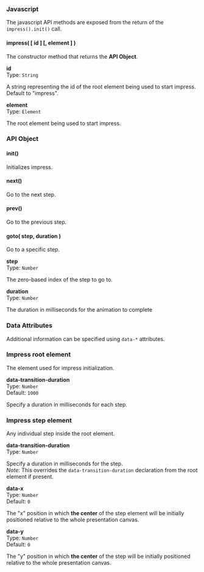 ### Javascript

The javascript API methods are exposed from the return of the `impress().init()` call.

#### impress( [ id ] [, element ] )

The constructor method that returns the **API Object**.

**id**  
Type: `String`

A string representing the id of the root element being used to start impress. Default to "impress".

**element**  
Type: `Element`

The root element being used to start impress.

### API Object

#### init()

Initializes impress.

#### next()

Go to the next step.

#### prev()

Go to the previous step.

#### goto( step, duration )

Go to a specific step.

**step**  
Type: `Number`

The zero-based index of the step to go to.

**duration**  
Type: `Number`

The duration in milliseconds for the animation to complete

### Data Attributes

Additional information can be specified using `data-*` attributes.

### Impress root element

The element used for impress initialization.

**data-transition-duration**  
Type: `Number`  
Default: `1000`

Specify a duration in milliseconds for each step.

### Impress step element

Any individual step inside the root element.

**data-transition-duration**  
Type: `Number`

Specify a duration in milliseconds for the step.  
*Note*: This overrides the `data-transition-duration` declaration from the root element if present.

**data-x**  
Type: `Number`  
Default: `0`

The "x" position in which **the center** of the step element will be initially positioned relative to the whole presentation canvas.

**data-y**  
Type: `Number`  
Default: `0`

The "y" position in which **the center** of the step will be initially positioned relative to the whole presentation canvas.
